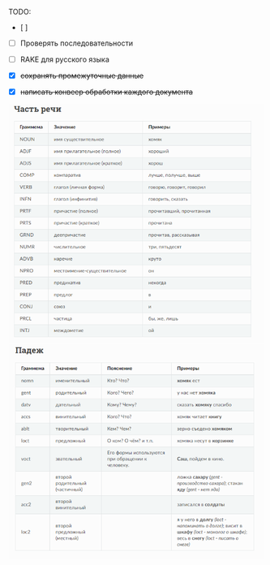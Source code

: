 TODO:
- [ ] 
- [ ] Проверять последовательности
- [ ] RAKE для русского языка
- [x] ~~сохранять промежуточные данные~~
- [x] ~~написать конвеер обработки каждого документа~~


![img.png](img.png)
![img_1.png](img_1.png)